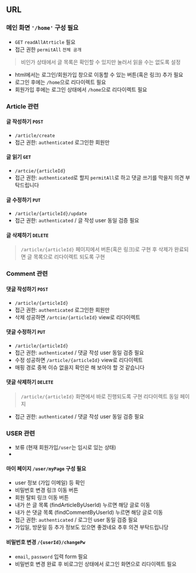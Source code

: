 ## URL

### 메인 화면 `'/home'` 구성 필요
- `GET` `readAllAtrticle` 필요
- 접근 권한 `permitAll` `전체 공개`
>비인가 상태에서 글 목록은 확인할 수 있지만 눌러서 읽을 수는 없도록 설정
- html에서는 로그인/회원가입 창으로 이동할 수 있는 버튼(혹은 링크) 추가 필요
- 로그인 후에는 `/home`으로 리다이렉트 필요
- 회원가입 후에는 로그인 상태에서 `/home`으로 리다이렉트 필요

### Article 관련
#### 글 작성하기 `POST`
- `/article/create`
- 접근 권한: `authenticated` 로그인한 회원만
#### 글 읽기 `GET`
- `/artcie/{articleId}`
- 접근 권한: `authenticated`로 할지 `permitAll`로 하고 댓글 쓰기를 막을지 의견 부탁드립니다
#### 글 수정하기 `PUT`
- `/article/{articleId}/update`
- 접근 권한: `authenticated` / 글 작성 user 동일 검증 필요
#### 글 삭제하기 `DELETE`
> `/article/{articleId}` 페이지에서 버튼(혹은 링크)로 구현 후
  삭제가 완료되면 글 목록으로 리다이렉트 되도록 구현

### Comment 관련
#### 댓글 작성하기 `POST`
- `/article/{articleId}`
- 접근 권한: `authenticated` 로그인한 회원만
- 삭제 성공하면 `/artcie/{articleId}` view로 리다이렉트
#### 댓글 수정하기 `PUT`
- `/article/{articleId}`
- 접근 권한: `authenticated` / 댓글 작성 user 동일 검증 필요
- 수정 성공하면 `/article/{articleId}` view로 리다이렉트
- 매핑 경로 중복 이슈 없을지 확인은 해 보아야 할 것 같습니다
#### 댓글 삭제하기 `DELETE`
>`/article/{articleId}` 화면에서 바로 진행되도록 구현 리다이렉트 동일 페이지
- 접근 권한: `authenticated` / 댓글 작성 user 동일 검증 필요

### USER 관련
- 보류 (현재 회원가입`/user`는 임시로 있는 상태)
- 
#### 마이 페이지 `/user/myPage` 구성 필요
- user 정보 (가입 이메일) 등 확인
- 비밀번호 변경 링크 이동 버튼
- 회원 탈퇴 링크 이동 버튼
- 내가 쓴 글 목록 (findArticleByUserId) 누르면 해당 글로 이동
- 내가 쓴 댓글 목록 (findCommentByUserId) 누르면 해당 글로 이동
- 접근 권한: `authenticated` / 로그인 user 동일 검증 필요
- 가입일, 방문일 등 추가 정보도 있으면 좋겠네요 추후 의견 부탁드립니당
#### 비밀번호 변경 `/{userId}/changePw`
- `email`, `password` 입력 form 필요
- 비밀번호 변경 완료 후 비로그인 상태에서 로그인 화면으로 리다이렉트 필요

